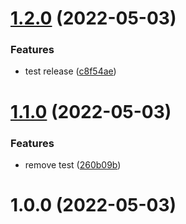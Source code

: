# [1.2.0](https://github.com/Yoann-Abbes/Semantic-Release-Test/compare/v1.1.0...v1.2.0) (2022-05-03)


### Features

* test release ([c8f54ae](https://github.com/Yoann-Abbes/Semantic-Release-Test/commit/c8f54aede293b0f410ca6433b96eac1240e2be29))

# [1.1.0](https://github.com/Yoann-Abbes/Semantic-Release-Test/compare/v1.0.0...v1.1.0) (2022-05-03)


### Features

* remove test ([260b09b](https://github.com/Yoann-Abbes/Semantic-Release-Test/commit/260b09b4abce5aff3673b6e5adaee8a11637750a))

# 1.0.0 (2022-05-03)
